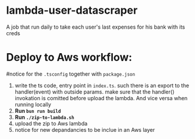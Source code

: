 # lambda-user-datascraper
A job that run daily to take each user's last expenses for his bank with its creds

# Deploy to Aws workflow:
#notice for the `.tsconfig` together with `package.json `
1. write the ts code, entry point in `index.ts`. such there is an export to the handler(event) with outside params.
make sure that the  handler() invokation is comitted before upload the lambda. And vice versa when running locally
2. **Run `bun run build`**
3. **Run `./zip-to-lambda.sh`**
4. upload the zip to Aws lambda
5. notice for new depandancies to be inclue in an Aws layer
